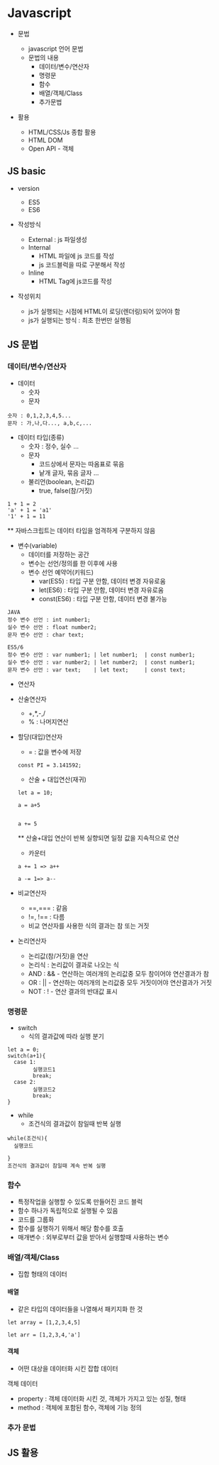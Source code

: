 # Javascript

- 문법
  - javascript 언어 문법
  - 문법의 내용
    - 데이터/변수/연산자
    - 명령문
    - 함수
    - 배열/객체/Class
    - 추가문법

- 활용
  - HTML/CSS/Js 종합 활용
  - HTML DOM
  - Open API - 객체

## JS basic

- version
  - ES5
  - ES6

- 작성방식
  - External : js 파일생성
  - Internal 
    - HTML 파일에 js 코드를 작성
    - js 코드블럭을 따로 구분해서 작성
  - Inline
    - HTML Tag에 js코드를 작성

- 작성위치
  - js가 실행되는 시점에 HTML이 로딩(렌더링)되어 있어야 함
  - js가 실행되는 방식 : 최초 한번만 실행됨

## JS 문법

### 데이터/변수/연산자

- 데이터
  - 숫자
  - 문자
```
숫자 : 0,1,2,3,4,5...
문자 : 가,나,다..., a,b,c,... 
```

- 데이터 타입(종류)
  - 숫자 : 정수, 실수 ...
  - 문자 
    - 코드상에서 문자는 따옴표로 묶음
    - 낱개 글자, 묶음 글자 ...
  - 불리언(boolean, 논리값)
    - true, false(참/거짓)
```
1 + 1 = 2
'a' + 1 = 'a1'
'1' + 1 = 11
```

** 자바스크립트는 데이터 타입을 엄격하게 구분하지 않음

- 변수(variable)
  - 데이터를 저장하는 공간
  - 변수는 선언/정의를 한 이후에 사용
  - 변수 선언 예약어(키워드)
    - var(ES5) : 타입 구분 안함, 데이터 변경 자유로움
    - let(ES6) : 타입 구분 안함, 데이터 변경 자유로움
    - const(ES6) : 타입 구분 안함, 데이터 변경 불가능
```
JAVA
정수 변수 선언 : int number1;
실수 변수 선언 : float number2;
문자 변수 선언 : char text;

ES5/6
정수 변수 선언 : var number1; | let number1;  | const number1;
실수 변수 선언 : var number2; | let number2;  | const number1;
문자 변수 선언 : var text;    | let text;     | const text;
```

- 연산자


- 산술연산자
  - +,*,-,/
  - % : 나머지연산

- 할당(대입)연산자
  - = : 값을 변수에 저장
  ```
  const PI = 3.141592;

  ```
  - 산술 + 대입연산(재귀)
  ```
  let a = 10;
  
  a = a+5


  a += 5
  ```

  ** 산술+대입 연산이 반복 실향되면 일정 값을 지속적으로 연산

  - 카운터

  ```
  a += 1 => a++

  a -= 1=> a--

  ```

- 비교연산자
  - ==,=== : 같음
  - !=, !== : 다름
  - 비교 연산자를 사용한 식의 결과는 참 또는 거짓

- 논리연산자
  - 논리값(참/거짓)을 연산
  - 논리식 : 논리값이 결과로 나오는 식
  - AND : && - 연산하는 여러개의 논리값중 모두 참이어야 연산결과가 참
  - OR : || - 연산하는 여러개의 논리값중 모두 거짓이어야 연산결과가 거짓
  - NOT : ! - 연산 결과의 반대값 표시

### 명령문

  - switch
    - 식의 결과값에 따라 실행 분기
```
let a = 0;
switch(a+1){
  case 1: 
        실행코드1
        break;
  case 2:
        실행코드2
        break;
}
```
  - while
    - 조건식의 결과값이 참일때 반복 실행
```
while(조건식){
  실행코드

}
조건식의 결과값이 참일때 계속 반복 실행
```

### 함수
- 특정작업을 실행할 수 있도록 만들어진 코드 블럭
- 함수 하나가 독립적으로 실행될 수 있음
- 코드를 그룹화 
- 함수를 실행하기 위해서 해당 함수를 호출
- 매개변수 : 외부로부터 값을 받아서 실행할때 사용하는 변수


### 배열/객체/Class

- 집합 형태의 데이터

#### 배열

- 같은 타입의 데이터들을 나열해서 패키지화 한 것
```
let array = [1,2,3,4,5]

let arr = [1,2,3,4,'a']
```

#### 객체

- 어떤 대상을 데이터화 시킨 잡합 데이터

객체 데이터
- property : 객체 데이터화 시킨 것, 객체가 가지고 있는 성질, 형태
- method : 객체에 포함된 함수, 객체에 기능 정의


### 추가 문법

## JS 활용























